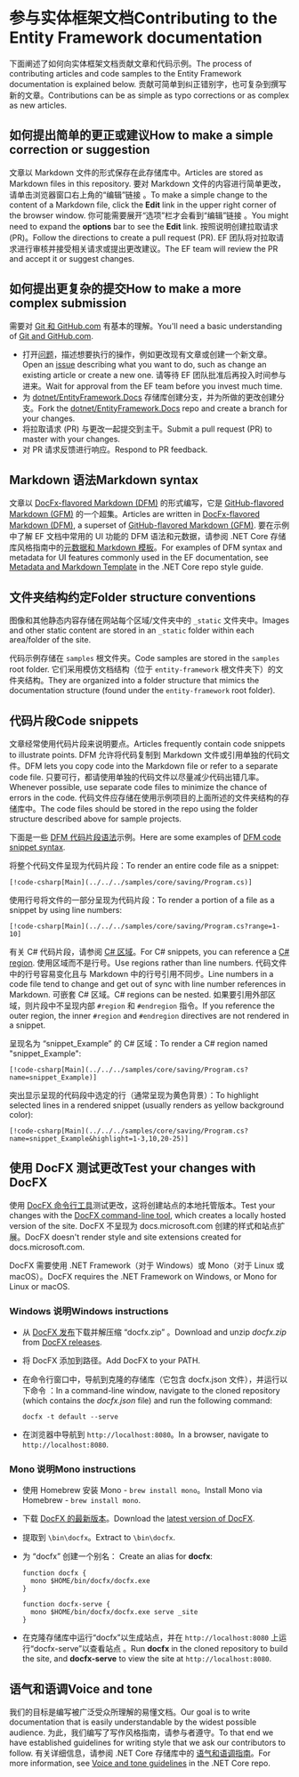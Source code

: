 # <a name="contributing-to-the-entity-framework-documentation"></a><span data-ttu-id="62e73-101">参与实体框架文档</span><span class="sxs-lookup"><span data-stu-id="62e73-101">Contributing to the Entity Framework documentation</span></span>

<span data-ttu-id="62e73-102">下面阐述了如何向实体框架文档贡献文章和代码示例。</span><span class="sxs-lookup"><span data-stu-id="62e73-102">The process of contributing articles and code samples to the Entity Framework documentation is explained below.</span></span> <span data-ttu-id="62e73-103">贡献可简单到纠正错别字，也可复杂到撰写新的文章。</span><span class="sxs-lookup"><span data-stu-id="62e73-103">Contributions can be as simple as typo corrections or as complex as new articles.</span></span>

## <a name="how-to-make-a-simple-correction-or-suggestion"></a><span data-ttu-id="62e73-104">如何提出简单的更正或建议</span><span class="sxs-lookup"><span data-stu-id="62e73-104">How to make a simple correction or suggestion</span></span>

<span data-ttu-id="62e73-105">文章以 Markdown 文件的形式保存在此存储库中。</span><span class="sxs-lookup"><span data-stu-id="62e73-105">Articles are stored as Markdown files in this repository.</span></span> <span data-ttu-id="62e73-106">要对 Markdown 文件的内容进行简单更改，请单击浏览器窗口右上角的“编辑”链接  。</span><span class="sxs-lookup"><span data-stu-id="62e73-106">To make a simple change to the content of a Markdown file, click the **Edit** link in the upper right corner of the browser window.</span></span> <span data-ttu-id="62e73-107">你可能需要展开“选项”栏才会看到“编辑”链接   。</span><span class="sxs-lookup"><span data-stu-id="62e73-107">You might need to expand the **options** bar to see the **Edit** link.</span></span> <span data-ttu-id="62e73-108">按照说明创建拉取请求 (PR)。</span><span class="sxs-lookup"><span data-stu-id="62e73-108">Follow the directions to create a pull request (PR).</span></span> <span data-ttu-id="62e73-109">EF 团队将对拉取请求进行审核并接受相关请求或提出更改建议。</span><span class="sxs-lookup"><span data-stu-id="62e73-109">The EF team will review the PR and accept it or suggest changes.</span></span>

## <a name="how-to-make-a-more-complex-submission"></a><span data-ttu-id="62e73-110">如何提出更复杂的提交</span><span class="sxs-lookup"><span data-stu-id="62e73-110">How to make a more complex submission</span></span>

<span data-ttu-id="62e73-111">需要对 [Git 和 GitHub.com](https://guides.github.com/activities/hello-world/) 有基本的理解。</span><span class="sxs-lookup"><span data-stu-id="62e73-111">You'll need a basic understanding of [Git and GitHub.com](https://guides.github.com/activities/hello-world/).</span></span>

* <span data-ttu-id="62e73-112">打开[问题](https://github.com/dotnet/EntityFramework.Docs/issues/new)，描述想要执行的操作，例如更改现有文章或创建一个新文章。</span><span class="sxs-lookup"><span data-stu-id="62e73-112">Open an [issue](https://github.com/dotnet/EntityFramework.Docs/issues/new) describing what you want to do, such as change an existing article or create a new one.</span></span> <span data-ttu-id="62e73-113">请等待 EF 团队批准后再投入时间参与进来。</span><span class="sxs-lookup"><span data-stu-id="62e73-113">Wait for approval from the EF team before you invest much time.</span></span>
* <span data-ttu-id="62e73-114">为 [dotnet/EntityFramework.Docs](https://github.com/dotnet/EntityFramework.Docs/) 存储库创建分支，并为所做的更改创建分支。</span><span class="sxs-lookup"><span data-stu-id="62e73-114">Fork the [dotnet/EntityFramework.Docs](https://github.com/dotnet/EntityFramework.Docs/) repo and create a branch for your changes.</span></span>
* <span data-ttu-id="62e73-115">将拉取请求 (PR) 与更改一起提交到主干。</span><span class="sxs-lookup"><span data-stu-id="62e73-115">Submit a pull request (PR) to master with your changes.</span></span>
* <span data-ttu-id="62e73-116">对 PR 请求反馈进行响应。</span><span class="sxs-lookup"><span data-stu-id="62e73-116">Respond to PR feedback.</span></span>

## <a name="markdown-syntax"></a><span data-ttu-id="62e73-117">Markdown 语法</span><span class="sxs-lookup"><span data-stu-id="62e73-117">Markdown syntax</span></span>

<span data-ttu-id="62e73-118">文章以 [DocFx-flavored Markdown (DFM)](http://dotnet.github.io/docfx/spec/docfx_flavored_markdown.html) 的形式编写，它是 [GitHub-flavored Markdown (GFM)](https://guides.github.com/features/mastering-markdown/) 的一个超集。</span><span class="sxs-lookup"><span data-stu-id="62e73-118">Articles are written in [DocFx-flavored Markdown (DFM)](http://dotnet.github.io/docfx/spec/docfx_flavored_markdown.html), a superset of [GitHub-flavored Markdown (GFM)](https://guides.github.com/features/mastering-markdown/).</span></span> <span data-ttu-id="62e73-119">要在示例中了解 EF 文档中常用的 UI 功能的 DFM 语法和元数据，请参阅 .NET Core 存储库风格指南中的[元数据和 Markdown 模板](https://github.com/dotnet/docs/blob/master/styleguide/template.md)。</span><span class="sxs-lookup"><span data-stu-id="62e73-119">For examples of DFM syntax and metadata for UI features commonly used in the EF documentation, see [Metadata and Markdown Template](https://github.com/dotnet/docs/blob/master/styleguide/template.md) in the .NET Core repo style guide.</span></span>

## <a name="folder-structure-conventions"></a><span data-ttu-id="62e73-120">文件夹结构约定</span><span class="sxs-lookup"><span data-stu-id="62e73-120">Folder structure conventions</span></span>

<span data-ttu-id="62e73-121">图像和其他静态内容存储在网站每个区域/文件夹中的 `_static` 文件夹中。</span><span class="sxs-lookup"><span data-stu-id="62e73-121">Images and other static content are stored in an `_static` folder within each area/folder of the site.</span></span>

<span data-ttu-id="62e73-122">代码示例存储在 `samples` 根文件夹。</span><span class="sxs-lookup"><span data-stu-id="62e73-122">Code samples are stored in the `samples` root folder.</span></span> <span data-ttu-id="62e73-123">它们采用模仿文档结构（位于 `entity-framework` 根文件夹下）的文件夹结构。</span><span class="sxs-lookup"><span data-stu-id="62e73-123">They are organized into a folder structure that mimics the documentation structure (found under the `entity-framework` root folder).</span></span>

## <a name="code-snippets"></a><span data-ttu-id="62e73-124">代码片段</span><span class="sxs-lookup"><span data-stu-id="62e73-124">Code snippets</span></span>

<span data-ttu-id="62e73-125">文章经常使用代码片段来说明要点。</span><span class="sxs-lookup"><span data-stu-id="62e73-125">Articles frequently contain code snippets to illustrate points.</span></span> <span data-ttu-id="62e73-126">DFM 允许将代码复制到 Markdown 文件或引用单独的代码文件。</span><span class="sxs-lookup"><span data-stu-id="62e73-126">DFM lets you copy code into the Markdown file or refer to a separate code file.</span></span> <span data-ttu-id="62e73-127">只要可行，都请使用单独的代码文件以尽量减少代码出错几率。</span><span class="sxs-lookup"><span data-stu-id="62e73-127">Whenever possible, use separate code files to minimize the chance of errors in the code.</span></span> <span data-ttu-id="62e73-128">代码文件应存储在使用示例项目的上面所述的文件夹结构的存储库中。</span><span class="sxs-lookup"><span data-stu-id="62e73-128">The code files should be stored in the repo using the folder structure described above for sample projects.</span></span>

<span data-ttu-id="62e73-129">下面是一些 [DFM 代码片段语法](http://dotnet.github.io/docfx/spec/docfx_flavored_markdown.html#code-snippet)示例。</span><span class="sxs-lookup"><span data-stu-id="62e73-129">Here are some examples of [DFM code snippet syntax](http://dotnet.github.io/docfx/spec/docfx_flavored_markdown.html#code-snippet).</span></span>

<span data-ttu-id="62e73-130">将整个代码文件呈现为代码片段：</span><span class="sxs-lookup"><span data-stu-id="62e73-130">To render an entire code file as a snippet:</span></span>

``` none
[!code-csharp[Main](../../../samples/core/saving/Program.cs)]
```

<span data-ttu-id="62e73-131">使用行号将文件的一部分呈现为代码片段：</span><span class="sxs-lookup"><span data-stu-id="62e73-131">To render a portion of a file as a snippet by using line numbers:</span></span>

``` none
[!code-csharp[Main](../../../samples/core/saving/Program.cs?range=1-10]
```

<span data-ttu-id="62e73-132">有关 C# 代码片段，请参阅 [C# 区域](https://msdn.microsoft.com/library/9a1ybwek.aspx)。</span><span class="sxs-lookup"><span data-stu-id="62e73-132">For C# snippets, you can reference a [C# region](https://msdn.microsoft.com/library/9a1ybwek.aspx).</span></span> <span data-ttu-id="62e73-133">使用区域而不是行号。</span><span class="sxs-lookup"><span data-stu-id="62e73-133">Use regions rather than line numbers.</span></span> <span data-ttu-id="62e73-134">代码文件中的行号容易变化且与 Markdown 中的行号引用不同步。</span><span class="sxs-lookup"><span data-stu-id="62e73-134">Line numbers in a code file tend to change and get out of sync with line number references in Markdown.</span></span> <span data-ttu-id="62e73-135">可嵌套 C# 区域。</span><span class="sxs-lookup"><span data-stu-id="62e73-135">C# regions can be nested.</span></span> <span data-ttu-id="62e73-136">如果要引用外部区域，则片段中不呈现内部 `#region` 和 `#endregion` 指令。</span><span class="sxs-lookup"><span data-stu-id="62e73-136">If you reference the outer region, the inner `#region` and `#endregion` directives are not rendered in a snippet.</span></span>

<span data-ttu-id="62e73-137">呈现名为 “snippet_Example” 的 C# 区域：</span><span class="sxs-lookup"><span data-stu-id="62e73-137">To render a C# region named "snippet_Example":</span></span>

``` none
[!code-csharp[Main](../../../samples/core/saving/Program.cs?name=snippet_Example)]
```

<span data-ttu-id="62e73-138">突出显示呈现的代码段中选定的行（通常呈现为黄色背景）：</span><span class="sxs-lookup"><span data-stu-id="62e73-138">To highlight selected lines in a rendered snippet (usually renders as yellow background color):</span></span>

``` none
[!code-csharp[Main](../../../samples/core/saving/Program.cs?name=snippet_Example&highlight=1-3,10,20-25)]
```

## <a name="test-your-changes-with-docfx"></a><span data-ttu-id="62e73-139">使用 DocFX 测试更改</span><span class="sxs-lookup"><span data-stu-id="62e73-139">Test your changes with DocFX</span></span>

<span data-ttu-id="62e73-140">使用 [DocFX 命令行工具](https://dotnet.github.io/docfx/tutorial/docfx_getting_started.html#2-use-docfx-as-a-command-line-tool)测试更改，这将创建站点的本地托管版本。</span><span class="sxs-lookup"><span data-stu-id="62e73-140">Test your changes with the [DocFX command-line tool](https://dotnet.github.io/docfx/tutorial/docfx_getting_started.html#2-use-docfx-as-a-command-line-tool), which creates a locally hosted version of the site.</span></span> <span data-ttu-id="62e73-141">DocFX 不呈现为 docs.microsoft.com 创建的样式和站点扩展。</span><span class="sxs-lookup"><span data-stu-id="62e73-141">DocFX doesn't render style and site extensions created for docs.microsoft.com.</span></span>

<span data-ttu-id="62e73-142">DocFX 需要使用 .NET Framework（对于 Windows）或 Mono（对于 Linux 或 macOS）。</span><span class="sxs-lookup"><span data-stu-id="62e73-142">DocFX requires the .NET Framework on Windows, or Mono for Linux or macOS.</span></span>

### <a name="windows-instructions"></a><span data-ttu-id="62e73-143">Windows 说明</span><span class="sxs-lookup"><span data-stu-id="62e73-143">Windows instructions</span></span>

* <span data-ttu-id="62e73-144">从 [DocFX 发布](https://github.com/dotnet/docfx/releases)下载并解压缩 “docfx.zip”  。</span><span class="sxs-lookup"><span data-stu-id="62e73-144">Download and unzip *docfx.zip* from [DocFX releases](https://github.com/dotnet/docfx/releases).</span></span>
* <span data-ttu-id="62e73-145">将 DocFX 添加到路径。</span><span class="sxs-lookup"><span data-stu-id="62e73-145">Add DocFX to your PATH.</span></span>
* <span data-ttu-id="62e73-146">在命令行窗口中，导航到克隆的存储库（它包含 docfx.json 文件），并运行以下命令  ：</span><span class="sxs-lookup"><span data-stu-id="62e73-146">In a command-line window, navigate to the cloned repository (which contains the *docfx.json* file) and run the following command:</span></span>

   ``` console
   docfx -t default --serve
   ```

* <span data-ttu-id="62e73-147">在浏览器中导航到 `http://localhost:8080`。</span><span class="sxs-lookup"><span data-stu-id="62e73-147">In a browser, navigate to `http://localhost:8080`.</span></span>

### <a name="mono-instructions"></a><span data-ttu-id="62e73-148">Mono 说明</span><span class="sxs-lookup"><span data-stu-id="62e73-148">Mono instructions</span></span>

* <span data-ttu-id="62e73-149">使用 Homebrew 安装 Mono - `brew install mono`。</span><span class="sxs-lookup"><span data-stu-id="62e73-149">Install Mono via Homebrew - `brew install mono`.</span></span>
* <span data-ttu-id="62e73-150">下载 [DocFX 的最新版本](https://github.com/dotnet/docfx/releases/tag/v2.7.2)。</span><span class="sxs-lookup"><span data-stu-id="62e73-150">Download the [latest version of DocFX](https://github.com/dotnet/docfx/releases/tag/v2.7.2).</span></span>
* <span data-ttu-id="62e73-151">提取到 `\bin\docfx`。</span><span class="sxs-lookup"><span data-stu-id="62e73-151">Extract to `\bin\docfx`.</span></span>
* <span data-ttu-id="62e73-152">为 “docfx” 创建一个别名： </span><span class="sxs-lookup"><span data-stu-id="62e73-152">Create an alias for **docfx**:</span></span>

  ``` console
  function docfx {
    mono $HOME/bin/docfx/docfx.exe
  }

  function docfx-serve {
    mono $HOME/bin/docfx/docfx.exe serve _site
  }
  ```

* <span data-ttu-id="62e73-153">在克隆存储库中运行“docfx”以生成站点，并在 `http://localhost:8080` 上运行“docfx-serve”以查看站点   。</span><span class="sxs-lookup"><span data-stu-id="62e73-153">Run **docfx** in the cloned repository to build the site, and **docfx-serve** to view the site at `http://localhost:8080`.</span></span>

## <a name="voice-and-tone"></a><span data-ttu-id="62e73-154">语气和语调</span><span class="sxs-lookup"><span data-stu-id="62e73-154">Voice and tone</span></span>

<span data-ttu-id="62e73-155">我们的目标是编写被广泛受众所理解的易懂文档。</span><span class="sxs-lookup"><span data-stu-id="62e73-155">Our goal is to write documentation that is easily understandable by the widest possible audience.</span></span> <span data-ttu-id="62e73-156">为此，我们编写了写作风格指南，请参与者遵守。</span><span class="sxs-lookup"><span data-stu-id="62e73-156">To that end we have established guidelines for writing style that we ask our contributors to follow.</span></span> <span data-ttu-id="62e73-157">有关详细信息，请参阅 .NET Core 存储库中的 [语气和语调指南](https://github.com/dotnet/docs/blob/master/styleguide/voice-tone.md)。</span><span class="sxs-lookup"><span data-stu-id="62e73-157">For more information, see [Voice and tone guidelines](https://github.com/dotnet/docs/blob/master/styleguide/voice-tone.md) in the .NET Core repo.</span></span>
